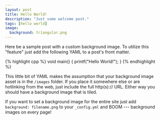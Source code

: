 ```yaml
---
layout: post
title: Hello World!
description: "Just some welcome post."
tags: [hello world]
image:
  background: triangular.png
---
```


Here be a sample post with a custom background image. To utilize this "feature" just add the following YAML to a post's front matter.

{% highlight cpp %}
void main()
{
	printf("Hello World!");
}
{% endhighlight %}

This little bit of YAML makes the assumption that your background image asset is in the `/images` folder. If you place it somewhere else or are hotlinking from the web, just include the full http(s):// URL. Either way you should have a background image that is tiled.

If you want to set a background image for the entire site just add `background: filename.png` to your `_config.yml` and BOOM --- background images on every page!
